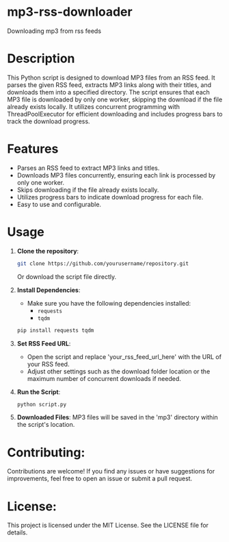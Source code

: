 # mp3-rss-downloader
Downloading mp3 from rss feeds

# Description

This Python script is designed to download MP3 files from an RSS feed. It parses the given RSS feed, extracts MP3 links along with their titles, and downloads them into a specified directory. The script ensures that each MP3 file is downloaded by only one worker, skipping the download if the file already exists locally. It utilizes concurrent programming with ThreadPoolExecutor for efficient downloading and includes progress bars to track the download progress.

# Features

* Parses an RSS feed to extract MP3 links and titles.
* Downloads MP3 files concurrently, ensuring each link is processed by only one worker.
* Skips downloading if the file already exists locally.
* Utilizes progress bars to indicate download progress for each file.
* Easy to use and configurable.

# Usage

1. **Clone the repository**:
   ```bash
   git clone https://github.com/yourusername/repository.git
   ```
   Or download the script file directly.

2. **Install Dependencies**:
   - Make sure you have the following dependencies installed:
     - `requests`
     - `tqdm`

     
   ```bash
   pip install requests tqdm
   ```

4. **Set RSS Feed URL**:
   - Open the script and replace 'your_rss_feed_url_here' with the URL of your RSS feed.
   - Adjust other settings such as the download folder location or the maximum number of concurrent downloads if needed.

5. **Run the Script**:
   ```bash
   python script.py
   ```

6. **Downloaded Files**:
   MP3 files will be saved in the 'mp3' directory within the script's location.

# Contributing:

Contributions are welcome! If you find any issues or have suggestions for improvements, feel free to open an issue or submit a pull request.

# License:

This project is licensed under the MIT License. See the LICENSE file for details.
